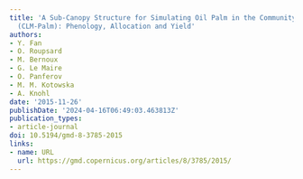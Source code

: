 ```yaml
---
title: 'A Sub-Canopy Structure for Simulating Oil Palm in the Community Land Model
  (CLM-Palm): Phenology, Allocation and Yield'
authors:
- Y. Fan
- O. Roupsard
- M. Bernoux
- G. Le Maire
- O. Panferov
- M. M. Kotowska
- A. Knohl
date: '2015-11-26'
publishDate: '2024-04-16T06:49:03.463813Z'
publication_types:
- article-journal
doi: 10.5194/gmd-8-3785-2015
links:
- name: URL
  url: https://gmd.copernicus.org/articles/8/3785/2015/
---
```

